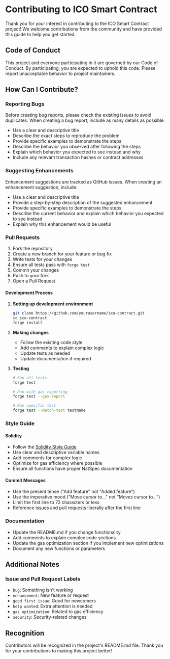 # Contributing to ICO Smart Contract

Thank you for your interest in contributing to the ICO Smart Contract project! We welcome contributions from the community and have provided this guide to help you get started.

## Code of Conduct

This project and everyone participating in it are governed by our Code of Conduct. By participating, you are expected to uphold this code. Please report unacceptable behavior to project maintainers.

## How Can I Contribute?

### Reporting Bugs

Before creating bug reports, please check the existing issues to avoid duplicates. When creating a bug report, include as many details as possible:

- Use a clear and descriptive title
- Describe the exact steps to reproduce the problem
- Provide specific examples to demonstrate the steps
- Describe the behavior you observed after following the steps
- Explain which behavior you expected to see instead and why
- Include any relevant transaction hashes or contract addresses

### Suggesting Enhancements

Enhancement suggestions are tracked as GitHub issues. When creating an enhancement suggestion, include:

- Use a clear and descriptive title
- Provide a step-by-step description of the suggested enhancement
- Provide specific examples to demonstrate the steps
- Describe the current behavior and explain which behavior you expected to see instead
- Explain why this enhancement would be useful

### Pull Requests

1. Fork the repository
2. Create a new branch for your feature or bug fix
3. Write tests for your changes
4. Ensure all tests pass with `forge test`
5. Commit your changes
6. Push to your fork
7. Open a Pull Request

#### Development Process

1. **Setting up development environment**
   ```bash
   git clone https://github.com/yourusername/ico-contract.git
   cd ico-contract
   forge install
   ```

2. **Making changes**
   - Follow the existing code style
   - Add comments to explain complex logic
   - Update tests as needed
   - Update documentation if required

3. **Testing**
   ```bash
   # Run all tests
   forge test
   
   # Run with gas reporting
   forge test --gas-report
   
   # Run specific test
   forge test --match-test testName
   ```

### Style Guide

#### Solidity

- Follow the [Solidity Style Guide](https://docs.soliditylang.org/en/latest/style-guide.html)
- Use clear and descriptive variable names
- Add comments for complex logic
- Optimize for gas efficiency where possible
- Ensure all functions have proper NatSpec documentation

#### Commit Messages

- Use the present tense ("Add feature" not "Added feature")
- Use the imperative mood ("Move cursor to..." not "Moves cursor to...")
- Limit the first line to 72 characters or less
- Reference issues and pull requests liberally after the first line

### Documentation

- Update the README.md if you change functionality
- Add comments to explain complex code sections
- Update the gas optimization section if you implement new optimizations
- Document any new functions or parameters

## Additional Notes

### Issue and Pull Request Labels

- `bug`: Something isn't working
- `enhancement`: New feature or request
- `good first issue`: Good for newcomers
- `help wanted`: Extra attention is needed
- `gas optimization`: Related to gas efficiency
- `security`: Security-related changes

## Recognition

Contributors will be recognized in the project's README.md file. Thank you for your contributions to making this project better!